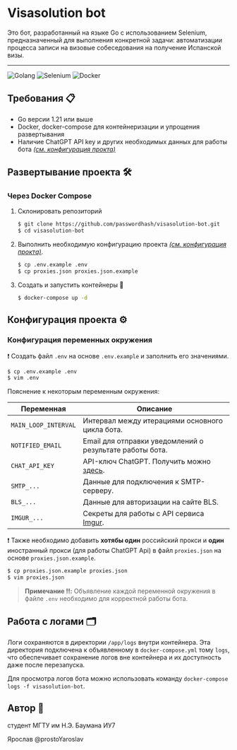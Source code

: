 # Visasolution bot

Это бот, разработанный на языке Go с использованием Selenium, предназначенный для выполнения конкретной задачи: автоматизации процесса записи на визовые собеседования на получение Испанской визы.

<hr/>

![Golang](https://img.shields.io/badge/Go-00ADD8?style=for-the-badge&logo=go&logoColor=white)
![Selenium](https://img.shields.io/badge/Selenium-43B02A?style=for-the-badge&logo=selenium&logoColor=white)
![Docker](https://img.shields.io/badge/Docker-2496ED?style=for-the-badge&logo=docker&logoColor=white)

## Требования :clipboard:
- Go версии 1.21 или выше
- Docker, docker-compose для контейнеризации и упрощения развертывания
- Наличие ChatGPT API key и других необходимых данных для работы бота *[(см. конфигурация прокта)](#конфигурация-проекта)*

## Развертывание проекта :hammer_and_wrench:

###  Через Docker Compose 

1. Склонировать репозиторий

    ```bash
    $ git clone https://github.com/passwordhash/visasolution-bot.git
    $ cd visasolution-bot
    ```
   
2. Выполнить необходимую конфигурацию проекта *[(см. конфигурация прокта)](#конфигурация-проекта)*.

    ```bash
    $ cp .env.example .env
    $ cp proxies.json proxies.json.example
    ```

3. Создать и запустить контейнеры :rocket:

    ```bash
    $ docker-compose up -d
    ```
  
## Конфигурация проекта :gear:

### Конфигурация переменных окружения

:exclamation: Создать файл `.env` на основе `.env.example` и заполнить его значениями.

```bash
$ cp .env.example .env
$ vim .env
```

Пояснение к некоторым переменным окружения:

| Переменная           | Описание                                                                                             |
|----------------------|------------------------------------------------------------------------------------------------------|
| `MAIN_LOOP_INTERVAL` | Интервал между итерациями основного цикла бота.                                                      |
| `NOTIFIED_EMAIL`     | Email для отправки уведомлений о результате работы бота.                                             |
| `CHAT_API_KEY`       | API-ключ ChatGPT. Получить можно [здесь](https://platform.openai.com/).                              |
| `SMTP_...`           | Данные для подключения к SMTP-серверу.                                                               |
| `BLS_...`            | Данные для авторизации на сайте BLS.                                                                 |
| `IMGUR_...`          | Секреты для работы с API сервиса [Imgur](https://apidocs.imgur.com/).                                |

:exclamation: Также необходимо добавить **хотябы один** российский прокси и **один** иностранный прокси (для работы ChatGPT Api) в файл `proxies.json` на основе `proxies.json.example`.

```bash
$ cp proxies.json.example proxies.json
$ vim proxies.json
```

> **Примечание :bangbang::** Объявление каждой переменной окружения в файле `.env` необходимо для корректной работы бота.

## Работа с логами :card_index_dividers:

Логи сохраняются в директории `/app/logs` внутри контейнера. Эта директория подключена к объявленному в `docker-compose.yml` тому `logs`, что обеспечивает сохранение логов вне контейнера и их доступность даже после перезапуска.

Для просмотра логов бота можно использовать команду `docker-compose logs -f visasolution-bot`.

## Автор :bust_in_silhouette:

студент МГТУ им Н.Э. Баумана ИУ7

Ярослав @prostoYaroslav   

